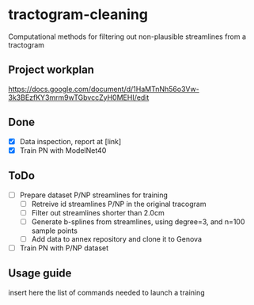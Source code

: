 # tractogram-cleaning
Computational methods for filtering out non-plausible streamlines from a tractogram
## Project workplan
https://docs.google.com/document/d/1HaMTnNh56o3Vw-3k3BEzfKY3mrm9wTGbvccZyH0MEHI/edit

## Done
* [x] Data inspection, report at [link]
* [x] Train PN with ModelNet40

## ToDo
* [ ] Prepare dataset P/NP streamlines for training
  * [ ] Retreive id streamlines P/NP in the original tracogram
  * [ ] Filter out streamlines shorter than 2.0cm
  * [ ] Generate b-splines from streamlines, using degree=3, and n=100 sample points
  * [ ] Add data to annex repository and clone it to Genova 
* [ ] Train PN with P/NP dataset

## Usage guide
insert here the list of commands needed to launch a training
